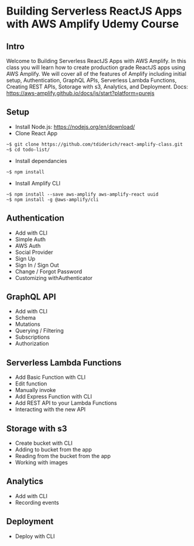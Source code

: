 # Building Serverless ReactJS Apps with AWS Amplify Udemy Course

## Intro
Welcome to Building Serverless ReactJS Apps with AWS Amplify. In this class you will learn how to create production grade ReactJS apps using AWS Amplify. We will cover all of the features of Amplify including initial setup, Authentication, GraphQL APIs, Serverless Lambda Functions, Creating REST APIs, Sotorage with s3, Analytics, and Deployment. Docs: https://aws-amplify.github.io/docs/js/start?platform=purejs


## Setup
- Install Node.js: https://nodejs.org/en/download/
- Clone React App 
```console
~$ git clone https://github.com/tdiderich/react-amplify-class.git
~$ cd todo-list/
```
- Install dependancies
```console
~$ npm install
```
- Install Amplify CLI
```console
~$ npm install --save aws-amplify aws-amplify-react uuid
~$ npm install -g @aws-amplify/cli
```

## Authentication
- Add with CLI
- Simple Auth
- AWS Auth
- Social Provider
- Sign Up
- Sign In / Sign Out
- Change / Forgot Password 
- Customizing withAuthenticator 

## GraphQL API
- Add with CLI
- Schema 
- Mutations
- Querying / Filtering
- Subscriptions
- Authorization 

## Serverless Lambda Functions
- Add Basic Function with CLI
- Edit function 
- Manually invoke 
- Add Express Function with CLI
- Add REST API to your Lambda Functions
- Interacting with the new API

## Storage with s3
- Create bucket with CLI
- Adding to bucket from the app
- Reading from the bucket from the app
- Working with images

## Analytics 
- Add with CLI
- Recording events

## Deployment 
- Deploy with CLI
